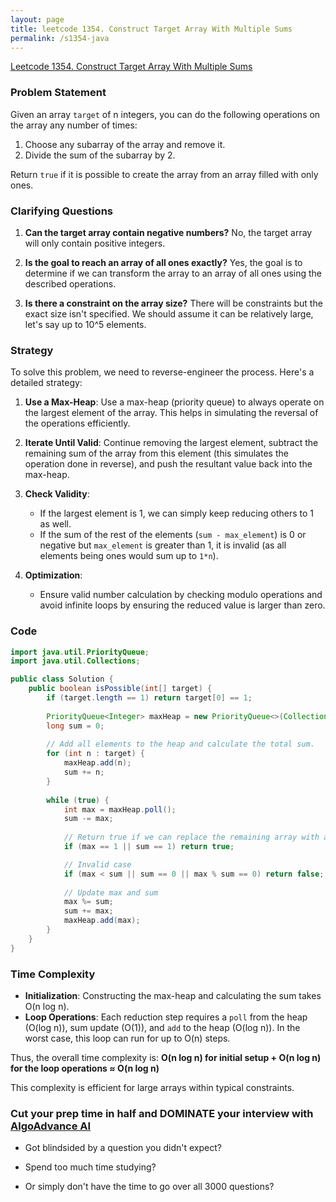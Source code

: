 ```yaml
---
layout: page
title: leetcode 1354. Construct Target Array With Multiple Sums
permalink: /s1354-java
---
```

[Leetcode 1354. Construct Target Array With Multiple Sums](https://algoadvance.github.io/algoadvance/l1354)
### Problem Statement
Given an array `target` of n integers, you can do the following operations on the array any number of times:

1. Choose any subarray of the array and remove it.
2. Divide the sum of the subarray by 2.

Return `true` if it is possible to create the array from an array filled with only ones.

### Clarifying Questions
1. **Can the target array contain negative numbers?**
   No, the target array will only contain positive integers.
   
2. **Is the goal to reach an array of all ones exactly?**
   Yes, the goal is to determine if we can transform the array to an array of all ones using the described operations.

3. **Is there a constraint on the array size?**
   There will be constraints but the exact size isn't specified. We should assume it can be relatively large, let's say up to 10^5 elements.

### Strategy
To solve this problem, we need to reverse-engineer the process. Here's a detailed strategy:

1. **Use a Max-Heap**: Use a max-heap (priority queue) to always operate on the largest element of the array. This helps in simulating the reversal of the operations efficiently.

2. **Iterate Until Valid**: Continue removing the largest element, subtract the remaining sum of the array from this element (this simulates the operation done in reverse), and push the resultant value back into the max-heap.

3. **Check Validity**:
   - If the largest element is 1, we can simply keep reducing others to 1 as well.
   - If the sum of the rest of the elements (`sum - max_element`) is 0 or negative but `max_element` is greater than 1, it is invalid (as all elements being ones would sum up to `1*n`).

4. **Optimization**:
   - Ensure valid number calculation by checking modulo operations and avoid infinite loops by ensuring the reduced value is larger than zero.

### Code
```java
import java.util.PriorityQueue;
import java.util.Collections;

public class Solution {
    public boolean isPossible(int[] target) {
        if (target.length == 1) return target[0] == 1;
        
        PriorityQueue<Integer> maxHeap = new PriorityQueue<>(Collections.reverseOrder());
        long sum = 0;
        
        // Add all elements to the heap and calculate the total sum.
        for (int n : target) {
            maxHeap.add(n);
            sum += n;
        }
        
        while (true) {
            int max = maxHeap.poll();
            sum -= max;
            
            // Return true if we can replace the remaining array with all 1s
            if (max == 1 || sum == 1) return true;

            // Invalid case
            if (max < sum || sum == 0 || max % sum == 0) return false;
            
            // Update max and sum
            max %= sum;
            sum += max;
            maxHeap.add(max);
        }
    }
}
```

### Time Complexity
- **Initialization**: Constructing the max-heap and calculating the sum takes O(n log n).
- **Loop Operations**: Each reduction step requires a `poll` from the heap (O(log n)), sum update (O(1)), and `add` to the heap (O(log n)). In the worst case, this loop can run for up to O(n) steps.

Thus, the overall time complexity is:
**O(n log n) for initial setup + O(n log n) for the loop operations ≈ O(n log n)**

This complexity is efficient for large arrays within typical constraints.


### Cut your prep time in half and DOMINATE your interview with [AlgoAdvance AI](https://algoAdvance.com)

- Got blindsided by a question you didn't expect?

- Spend too much time studying?

- Or simply don't have the time to go over all 3000 questions?

